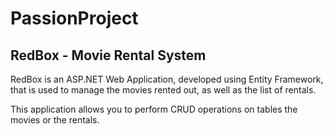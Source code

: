 # PassionProject

<h2>RedBox - Movie Rental System</h2>
<p>RedBox is an ASP.NET Web Application, developed using Entity Framework, that is used to manage the movies rented out, as well as the list of rentals.</p>
  
<p>This application allows you to perform CRUD operations on tables the movies or the rentals.</p>










